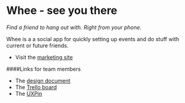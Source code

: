 Whee - see you there
===============

*Find a friend to hang out with. Right from your phone.*

Whee is a a social app for quickly setting up events and do stuff with current or future friends. 

  - Visit the [marketing site](http://vaskess.wix.com/whee)

####Links for team members

  - The [design document](https://docs.google.com/document/d/1G9MNAE-Feob7hcRrKMs-UE7wfTOXQs8lWXkcVwga5E8/edit#)
  - The [Trello board](https://trello.com/b/m9XDK3gF/telerik-hackaton)
  - The [UXPin](http://app.uxpin.com/dms/Collections/Show/79750)


